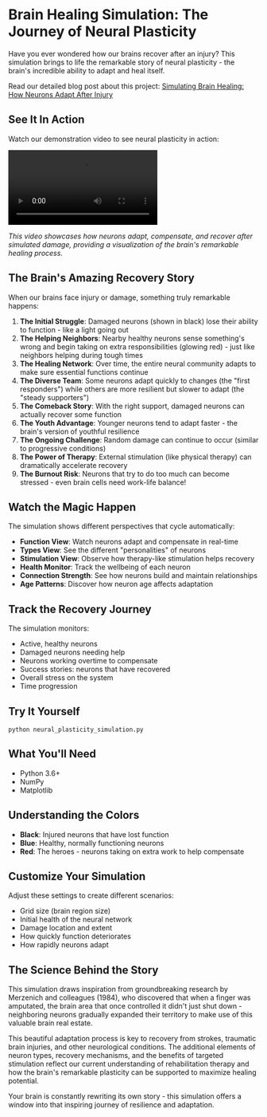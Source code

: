 # Brain Healing Simulation: The Journey of Neural Plasticity

Have you ever wondered how our brains recover after an injury? This simulation brings to life the remarkable story of neural plasticity - the brain's incredible ability to adapt and heal itself.

Read our detailed blog post about this project: [Simulating Brain Healing: How Neurons Adapt After Injury](https://senva.de/blog/01_neural_plasticity/neural_plasticity_blog.html)

## See It In Action

Watch our demonstration video to see neural plasticity in action:

<video src="neural_plasticity.mp4" controls="controls" style="max-width: 100%;">
</video>

*This video showcases how neurons adapt, compensate, and recover after simulated damage, providing a visualization of the brain's remarkable healing process.*

## The Brain's Amazing Recovery Story

When our brains face injury or damage, something truly remarkable happens:

1. **The Initial Struggle**: Damaged neurons (shown in black) lose their ability to function - like a light going out
2. **The Helping Neighbors**: Nearby healthy neurons sense something's wrong and begin taking on extra responsibilities (glowing red) - just like neighbors helping during tough times
3. **The Healing Network**: Over time, the entire neural community adapts to make sure essential functions continue
4. **The Diverse Team**: Some neurons adapt quickly to changes (the "first responders") while others are more resilient but slower to adapt (the "steady supporters")
5. **The Comeback Story**: With the right support, damaged neurons can actually recover some function
6. **The Youth Advantage**: Younger neurons tend to adapt faster - the brain's version of youthful resilience
7. **The Ongoing Challenge**: Random damage can continue to occur (similar to progressive conditions)
8. **The Power of Therapy**: External stimulation (like physical therapy) can dramatically accelerate recovery
9. **The Burnout Risk**: Neurons that try to do too much can become stressed - even brain cells need work-life balance!

## Watch the Magic Happen

The simulation shows different perspectives that cycle automatically:
- **Function View**: Watch neurons adapt and compensate in real-time
- **Types View**: See the different "personalities" of neurons
- **Stimulation View**: Observe how therapy-like stimulation helps recovery
- **Health Monitor**: Track the wellbeing of each neuron
- **Connection Strength**: See how neurons build and maintain relationships
- **Age Patterns**: Discover how neuron age affects adaptation

## Track the Recovery Journey

The simulation monitors:
- Active, healthy neurons
- Damaged neurons needing help
- Neurons working overtime to compensate
- Success stories: neurons that have recovered
- Overall stress on the system
- Time progression

## Try It Yourself

```
python neural_plasticity_simulation.py
```

## What You'll Need

- Python 3.6+
- NumPy
- Matplotlib

## Understanding the Colors

- **Black**: Injured neurons that have lost function
- **Blue**: Healthy, normally functioning neurons
- **Red**: The heroes - neurons taking on extra work to help compensate

## Customize Your Simulation

Adjust these settings to create different scenarios:
- Grid size (brain region size)
- Initial health of the neural network
- Damage location and extent
- How quickly function deteriorates
- How rapidly neurons adapt

## The Science Behind the Story

This simulation draws inspiration from groundbreaking research by Merzenich and colleagues (1984), who discovered that when a finger was amputated, the brain area that once controlled it didn't just shut down - neighboring neurons gradually expanded their territory to make use of this valuable brain real estate.

This beautiful adaptation process is key to recovery from strokes, traumatic brain injuries, and other neurological conditions. The additional elements of neuron types, recovery mechanisms, and the benefits of targeted stimulation reflect our current understanding of rehabilitation therapy and how the brain's remarkable plasticity can be supported to maximize healing potential.

Your brain is constantly rewriting its own story - this simulation offers a window into that inspiring journey of resilience and adaptation.